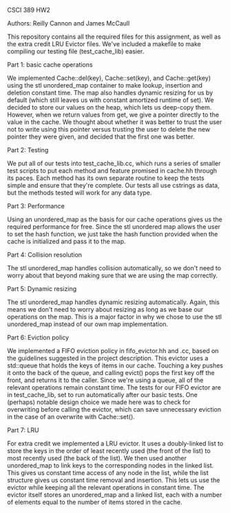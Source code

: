 CSCI 389 HW2

Authors: Reilly Cannon and James McCaull

This repository contains all the required files for this assignment, as well as the extra credit LRU Evictor files. We've included a makefile to make compiling our testing file (test_cache_lib) easier.

Part 1: basic cache operations

We implemented Cache::del(key), Cache::set(key), and Cache::get(key) using the stl unordered_map container to make lookup, insertion and deletion constant time. The map also handles dynamic resizing for us by default (which still leaves us with constant amortized runtime of set). We decided to store our values on the heap, which lets us deep-copy them. However, when we return values from get, we give a pointer directly to the value in the cache. We thought about whether it was better to trust the user not to write using this pointer versus trusting the user to delete the new pointer they were given, and decided that the first one was better.


Part 2: Testing

We put all of our tests into test_cache_lib.cc, which runs a series of smaller test scripts to put each method and feature promised in cache.hh through its paces. Each method has its own separate routine to keep the tests simple and ensure that they're complete. Our tests all use cstrings as data, but the methods tested will work for any data type.

Part 3: Performance

Using an unordered_map as the basis for our cache operations gives us the required performance for free. Since the stl unordered map allows the user to set the hash function, we just take the hash function provided when the cache is initialized and pass it to the map.

Part 4: Collision resolution

The stl unordered_map handles collision automatically, so we don't need to worry about that beyond making sure that we are using the map correctly.

Part 5: Dynamic resizing

The stl unordered_map handles dynamic resizing automatically. Again, this means we don't need to worry about resizing as long as we base our operations on the map. This is a major factor in why we chose to use the stl unordered_map instead of our own map implementation.

Part 6: Eviction policy

We implemented a FIFO eviction policy in fifo_evictor.hh and .cc, based on the guidelines suggested in the project description. This evictor uses a std::queue that holds the keys of items in our cache. Touching a key pushes it onto the back of the queue, and calling evict() pops the first key off the front, and returns it to the caller. Since we're using a queue, all of the relevant operations remain constant time. The tests for our FIFO evictor are in test_cache_lib, set to run automatically after our basic tests.
One (perhaps) notable design choice we made here was to check for overwriting before calling the evictor, which can save unnecessary eviction in the case of an overwrite with Cache::set().

Part 7: LRU

For extra credit we implemented a LRU evictor. It uses a doubly-linked list to store the keys in the order of least recently used (the front of the list) to most recently used (the back of the list). We then used another unordered_map to link keys to the corresponding nodes in the linked list. This gives us constant time access of any node in the list, while the list structure gives us constant time removal and insertion. This lets us use the evictor while keeping all the relevant operations in constant time. The evictor itself stores an unordered_map and a linked list, each with a number of elements equal to the number of items stored in the cache.